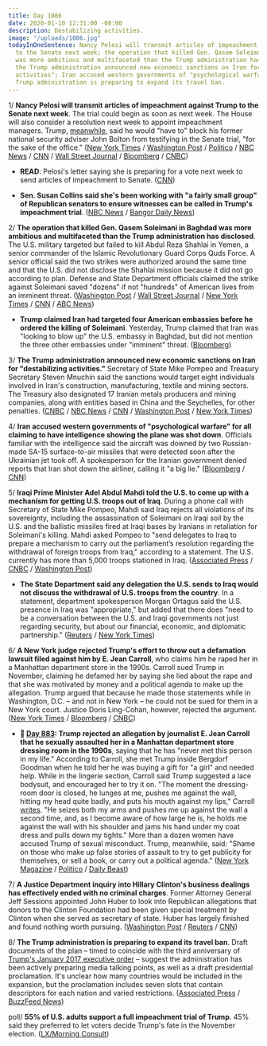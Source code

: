 ```yaml
---
title: Day 1086
date: 2020-01-10 12:31:00 -08:00
description: Destabilizing activities.
image: "/uploads/1086.jpg"
todayInOneSentence: Nancy Pelosi will transmit articles of impeachment against Trump
  to the Senate next week; the operation that killed Gen. Qasem Soleimani in Baghdad
  was more ambitious and multifaceted than the Trump administration has disclosed;
  the Trump administration announced new economic sanctions on Iran for "destabilizing
  activities"; Iran accused western governments of "psychological warfare"; and the
  Trump administration is preparing to expand its travel ban.
---
```


1/ **Nancy Pelosi will transmit articles of impeachment against Trump to the Senate next week**. The trial could begin as soon as next week. The House will also consider a resolution next week to appoint impeachment managers. Trump, [meanwhile](https://www.bloomberg.com/news/articles/2020-01-10/trump-will-invoke-executive-privilege-to-block-bolton-testimony), said he would "have to" block his former national security adviser John Bolton from testifying in the Senate trial, "for the sake of the office." ([New York Times](https://www.nytimes.com/2020/01/10/us/politics/trump-impeachment-pelosi.html) / [Washington Post](https://www.washingtonpost.com/politics/trump-impeachment-live-updates/2020/01/10/e65f5f16-3398-11ea-a053-dc6d944ba776_story.html) / [Politico](https://www.politico.com/news/2020/01/10/pelosi-to-send-impeachment-articles-to-senate-after-weeks-long-delay-097185) / [NBC News](https://www.nbcnews.com/politics/politics-news/pelosi-prepares-send-articles-impeachment-senate-will-consult-democrats-about-n1113621) / [CNN](https://www.cnn.com/2020/01/10/politics/nancy-pelosi-impeachment-vote-friday/index.html) / [Wall Street Journal](https://www.wsj.com/articles/house-to-send-articles-of-impeachment-to-senate-next-week-11578675599) / [Bloomberg](https://www.bloomberg.com/news/articles/2020-01-10/pelosi-says-preparing-to-send-impeachment-to-senate-next-week) / [CNBC](https://www.cnbc.com/2020/01/10/pelosi-announces-next-steps-for-trump-impeachment-articles-to-senate.html))

* **READ**: Pelosi's letter saying she is preparing for a vote next week to send articles of impeachment to Senate. ([CNN](https://www.cnn.com/2020/01/10/politics/pelosi-impeachment-vote-letter/index.html))

* **Sen. Susan Collins said she's been working with "a fairly small group" of Republican senators to ensure witnesses can be called in Trump's impeachment trial**. ([NBC News](https://www.nbcnews.com/politics/trump-impeachment-inquiry/sen-susan-collins-working-fairly-small-group-republicans-ensure-impeachment-n1113741) / [Bangor Daily News](https://bangordailynews.com/2020/01/10/politics/susan-collins-working-with-small-group-of-gop-senators-to-allow-impeachment-witnesses/))

2/ **The operation that killed Gen. Qasem Soleimani in Baghdad was more ambitious and multifaceted than the Trump administration has disclosed**. The U.S. military targeted but failed to kill Abdul Reza Shahlai in Yemen, a senior commander of the Islamic Revolutionary Guard Corps Quds Force. A senior official said the two strikes were authorized around the same time and that the U.S. did not disclose the Shahlai mission because it did not go according to plan. Defense and State Department officials claimed the strike against Soleimani saved "dozens" if not "hundreds" of American lives from an imminent threat. ([Washington Post](https://www.washingtonpost.com/world/national-security/on-the-day-us-forces-killed-soleimani-they-launched-another-secret-operation-targeting-a-senior-iranian-official-in-yemen/2020/01/10/60f86dbc-3245-11ea-898f-eb846b7e9feb_story.html) / [Wall Street Journal](https://www.wsj.com/articles/u-s-targeted-but-missed-senior-iranian-commander-in-yemen-officials-say-11578680949) / [New York Times](https://www.nytimes.com/2020/01/10/world/middleeast/trump-iran-yemen.html) / [CNN](https://www.cnn.com/2020/01/10/politics/us-yemen-iran-operation/index.html) / [ABC News](https://abcnews.go.com/Politics/us-kill-iranian-commander-yemen-night-soleimani-strike/story?id=68200887))

* **Trump claimed Iran had targeted four American embassies before he ordered the killing of Soleimani**. Yesterday, Trump claimed that Iran was "looking to blow up" the U.S. embassy in Baghdad, but did not mention the three other embassies under "imminent" threat. ([Bloomberg](https://www.bloomberg.com/news/articles/2020-01-10/trump-says-iran-had-planned-to-attack-four-u-s-embassies))

3/ **The Trump administration announced new economic sanctions on Iran for "destabilizing activities."** Secretary of State Mike Pompeo and Treasury Secretary Steven Mnuchin said the sanctions would target eight individuals involved in Iran's construction, manufacturing, textile and mining sectors. The Treasury also designated 17 Iranian metals producers and mining companies, along with entities based in China and the Seychelles, for other penalties. ([CNBC](https://www.cnbc.com/2020/01/10/us-will-slap-new-sanctions-on-iran-following-strikes-on-us-targets.html) / [NBC News](https://www.nbcnews.com/politics/national-security/trump-administration-announces-sanctions-targeting-iranian-leaders-construction-manufacturing-textile-n1113496) / [CNN](https://www.cnn.com/2020/01/10/politics/us-sanctions-iran-mnuchin/index.html) / [Washington Post](https://www.washingtonpost.com/national-security/trump-administration-hits-iran-with-fresh-sanctions-after-attack-on-us-forces/2020/01/10/23b7d890-33ba-11ea-a053-dc6d944ba776_story.html) / [New York Times](https://www.nytimes.com/2020/01/10/world/middleeast/trump-pompeo-iran-sanctions.html))

4/ **Iran accused western governments of "psychological warfare" for all claiming to have intelligence showing the plane was shot down**. Officials familiar with the intelligence said the aircraft was downed by two Russian-made SA-15 surface-to-air missiles that were detected soon after the Ukrainian jet took off. A spokesperson for the Iranian government denied reports that Iran shot down the airliner, calling it "a big lie."  ([Bloomberg](https://www.bloomberg.com/news/articles/2020-01-09/missile-strike-seen-by-u-s-officials-as-likely-iran-crash-cause) / [CNN](https://www.cnn.com/2020/01/10/middleeast/iran-plane-crash-intl-hnk/index.html))

5/ **Iraqi Prime Minister Adel Abdul Mahdi told the U.S. to come up with a mechanism for getting U.S. troops out of Iraq**. During a phone call with Secretary of State Mike Pompeo, Mahdi said Iraq rejects all violations of its sovereignty, including the assassination of Soleimani on Iraqi soil by the U.S. and the ballistic missiles fired at Iraqi bases by Iranians in retaliation for Soleimani's killing. Mahdi asked Pompeo to "send delegates to Iraq to prepare a mechanism to carry out the parliament’s resolution regarding the withdrawal of foreign troops from Iraq," according to a statement. The U.S. currently has more than 5,000 troops stationed in Iraq. ([Associated Press](https://apnews.com/182bae76452d7565b0a3d840ff0369cb) / [CNBC](https://www.cnbc.com/2020/01/10/state-department-tells-iraq-it-will-not-discuss-us-troop-withdrawal.html) / [Washington Post](https://www.washingtonpost.com/world/middle_east/iraq-asks-united-states-to-set-up-mechanism-for-troop-withdrawal/2020/01/10/794058ea-32f8-11ea-971b-43bec3ff9860_story.html))

* **The State Department said any delegation the U.S. sends to Iraq would not discuss the withdrawal of U.S. troops from the country**. In a statement, department spokesperson Morgan Ortagus said the U.S. presence in Iraq was "appropriate," but added that there does "need to be a conversation between the U.S. and Iraqi governments not just regarding security, but about our financial, economic, and diplomatic partnership." ([Reuters](https://www.reuters.com/article/us-iraq-security-usa-delegation-idUSKBN1Z91MG) / [New York Times](https://www.nytimes.com/2020/01/10/world/middleeast/us-troops.html))

6/ **A New York judge rejected Trump's effort to throw out a defamation lawsuit filed against him by E. Jean Carroll**, who claims him he raped her in a Manhattan department store in the 1990s. Carroll sued Trump in November, claiming he defamed her by saying she lied about the rape and that she was motivated by money and a political agenda to make up the allegation. Trump argued that because he made those statements while in Washington, D.C. – and not in New York – he could not be sued for them in a New York court. Justice Doris Ling-Cohan, however, rejected the argument. ([New York Times](https://www.nytimes.com/2020/01/09/nyregion/trump-e-jean-carroll-defamation.html) / [Bloomberg](https://www.bloomberg.com/news/articles/2020-01-09/trump-fails-to-have-rape-accuser-s-defamation-suit-dismissed) / [CNBC](https://www.cnbc.com/2020/01/10/trump-loses-bid-to-dismiss-e-jean-carroll-suit-involving-rape-claim.html))

* **📌 [Day 883](https://whatthefuckjusthappenedtoday.com/2019/06/21/day-883/#4-trump-rejected-an-allegation-by-jo): Trump rejected an allegation by journalist E. Jean Carroll that he sexually assaulted her in a Manhattan department store dressing room in the 1990s**, saying that he has "never met this person in my life." According to Carroll, she met Trump inside Bergdorf Goodman when he told her he was buying a gift for "a girl" and needed help. While in the lingerie section, Carroll said Trump suggested a lace bodysuit, and encouraged her to try it on. "The moment the dressing-room door is closed, he lunges at me, pushes me against the wall, hitting my head quite badly, and puts his mouth against my lips," Carroll [writes](https://www.thecut.com/2019/06/donald-trump-assault-e-jean-carroll-other-hideous-men.html). "He seizes both my arms and pushes me up against the wall a second time, and, as I become aware of how large he is, he holds me against the wall with his shoulder and jams his hand under my coat dress and pulls down my tights." More than a dozen women have accused Trump of sexual misconduct. Trump, meanwhile, said: "Shame on those who make up false stories of assault to try to get publicity for themselves, or sell a book, or carry out a political agenda." ([New York Magazine](https://www.thecut.com/2019/06/donald-trump-assault-e-jean-carroll-other-hideous-men.html) / [Politico](https://www.politico.com/story/2019/06/21/trump-dismisses-new-sexual-assault-allegation-1376698) / [Daily Beast](https://www.thedailybeast.com/e-jean-carroll-trump-sexually-assaulted-me-in-a-bergdorfs-dressing-room))

7/ **A Justice Department inquiry into Hillary Clinton's business dealings has effectively ended with no criminal charges**. Former Attorney General Jeff Sessions appointed John Huber to look into Republican allegations that donors to the Clinton Foundation had been given special treatment by Clinton when she served as secretary of state. Huber has largely finished and found nothing worth pursuing. ([Washington Post](https://www.washingtonpost.com/national-security/justice-dept-winds-down-clinton-related-inquiry-once-championed-by-trump-it-found-nothing-of-consequence/2020/01/09/ca83932e-32f9-11ea-a053-dc6d944ba776_story.html) / [Reuters](https://www.reuters.com/article/us-usa-trump-investigation/u-s-inquiry-into-fbi-clinton-spurred-by-republicans-ends-without-results-washington-post-idUSKBN1Z905V) / [CNN](https://www.cnn.com/2020/01/09/politics/clinton-justice-department-investigation/index.html))

8/ **The Trump administration is preparing to expand its travel ban**. Draft documents of the plan – timed to coincide with the third anniversary of [Trump's January 2017 executive order](https://whatthefuckjusthappenedtoday.com/2017/01/27/Day-8/) – suggest the administration has been actively preparing media talking points, as well as a draft presidential proclamation. It's unclear how many countries would be included in the expansion, but the proclamation includes seven slots that contain descriptors for each nation and varied restrictions. ([Associated Press](https://apnews.com/753968e412fab06e6fb8180e7ac98d47) / [BuzzFeed News](https://www.buzzfeednews.com/article/hamedaleaziz/trump-preparing-expand-travel-ban-muslim-immigration))

poll/ **55% of U.S. adults support a full impeachment trial of Trump**. 45% said they preferred to let voters decide Trump's fate in the November election. ([LX/Morning Consult](https://www.nbcwashington.com/news/national-international/poll-younger-americans-driving-demand-for-full-impeachment-trial/2198065/))